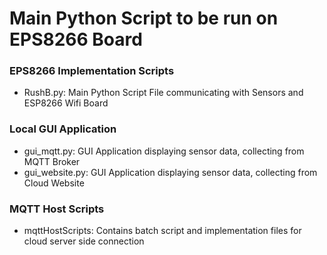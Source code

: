 # Main Python Script to be run on EPS8266 Board



### EPS8266 Implementation Scripts 
- RushB.py: Main Python Script File communicating with Sensors and ESP8266 Wifi Board 

### Local GUI Application
- gui_mqtt.py: GUI Application displaying sensor data, collecting from MQTT Broker 
- gui_website.py: GUI Application displaying sensor data, collecting from Cloud Website

### MQTT Host Scripts 
- mqttHostScripts: Contains batch script and implementation files for cloud server side connection
